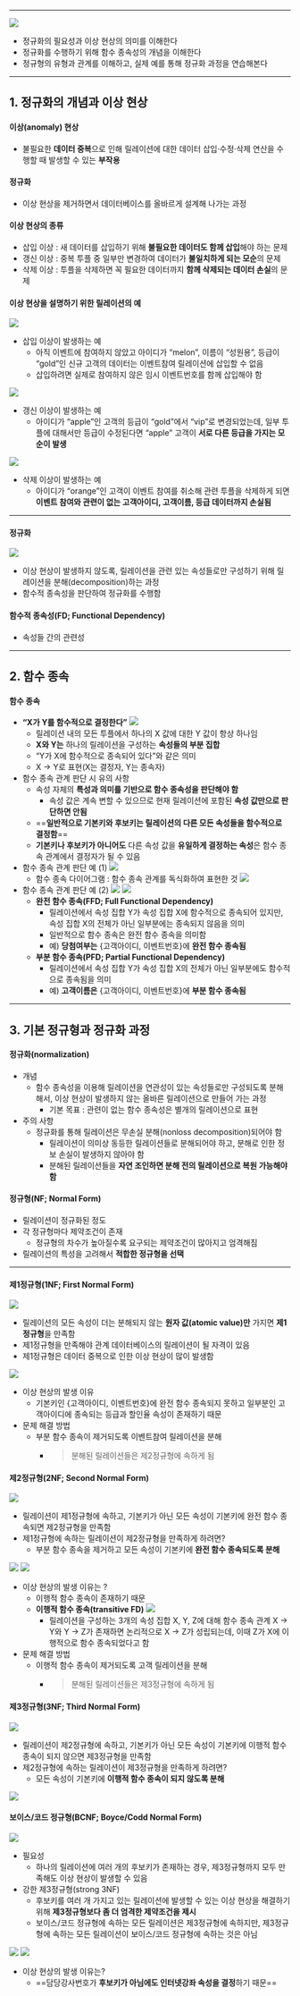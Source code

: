 
---
![](../../../../image/Pasted%20image%2020241104165354.png)
- 정규화의 필요성과 이상 현상의 의미를 이해한다
- 정규화를 수행하기 위해 함수 종속성의 개념을 이해한다
- 정규형의 유형과 관계를 이해하고, 실제 예를 통해 정규화 과정을 연습해본다

---
## 1. 정규화의 개념과 이상 현상
#### 이상(anomaly) 현상 
- 불필요한 **데이터 중복**으로 인해 릴레이션에 대한 데이터 삽입·수정·삭제 연산을 수행할 때 발생할 수 있는 **부작용** 
#### 정규화 
- 이상 현상을 제거하면서 데이터베이스를 올바르게 설계해 나가는 과정

#### 이상 현상의 종류
- 삽입 이상 : 새 데이터를 삽입하기 위해 **불필요한 데이터도 함께 삽입**해야 하는 문제
- 갱신 이상 : 중복 투플 중 일부만 변경하여 데이터가 **불일치하게 되는 모순**의 문제
- 삭제 이상 : 투플을 삭제하면 꼭 필요한 데이터까지 **함께 삭제되는 데이터 손실**의 문제

#### 이상 현상을 설명하기 위한 릴레이션의 예
![](../../../../image/Pasted%20image%2020241104170358.png)
- 삽입 이상이 발생하는 예 
	- 아직 이벤트에 참여하지 않았고 아이디가 “melon”, 이름이 “성원용”, 등급이 “gold”인 신규 고객의 데이터는 이벤트참여 릴레이션에 삽입할 수 없음 
	- 삽입하려면 실제로 참여하지 않은 임시 이벤트번호를 함께 삽입해야 함

![](../../../../image/Pasted%20image%2020241104170419.png)
- 갱신 이상이 발생하는 예
	- 아이디가 “apple”인 고객의 등급이 “gold”에서 “vip”로 변경되었는데, 일부 투플에 대해서만 등급이 수정된다면 “apple” 고객이 **서로 다른 등급을 가지는 모순이 발생**

![](../../../../image/Pasted%20image%2020241104170540.png)
- 삭제 이상이 발생하는 예
	- 아이디가 “orange”인 고객이 이벤트 참여를 취소해 관련 투플을 삭제하게 되면 **이벤트 참여와 관련이 없는 고객아이디, 고객이름, 등급 데이터까지 손실됨**

---
#### 정규화
![](../../../../image/Pasted%20image%2020241104170835.png)
- 이상 현상이 발생하지 않도록, 릴레이션을 관련 있는 속성들로만 구성하기 위해 릴레이션을 분해(decomposition)하는 과정 
- 함수적 종속성을 판단하여 정규화를 수행함
#### 함수적 종속성(FD; Functional Dependency)
- 속성들 간의 관련성

---
## 2. 함수 종속
#### 함수 종속
- **“X가 Y를 함수적으로 결정한다”**
	![](../../../../image/Pasted%20image%2020241104171021.png)
	- 릴레이션 내의 모든 투플에서 하나의 X 값에 대한 Y 값이 항상 하나임 
	- **X와 Y는** 하나의 릴레이션을 구성하는 **속성들의 부분 집합** 
	- “Y가 X에 함수적으로 종속되어 있다”와 같은 의미 
	- X → Y로 표현(X는 결정자, Y는 종속자)
- 함수 종속 관계 판단 시 유의 사항
	- 속성 자체의 **특성과 의미를 기반으로 함수 종속성을 판단해야 함** 
		- 속성 값은 계속 변할 수 있으므로 현재 릴레이션에 포함된 **속성 값만으로 판단하면 안됨** 
	- ==**일반적으로 기본키와 후보키는 릴레이션의 다른 모든 속성들을 함수적으로 결정함**== 
	- **기본키나 후보키가 아니어도** 다른 속성 값을 **유일하게 결정하는 속성**은 함수 종속 관계에서 결정자가 될 수 있음
- 함수 종속 관계 판단 예 (1)
	![](../../../../image/Pasted%20image%2020241104171421.png)
	- 함수 종속 다이어그램 : 함수 종속 관계를 독식화하여 표현한 것
		![](../../../../image/Pasted%20image%2020241104171438.png)
- 함수 종속 관계 판단 예 (2)
	![](../../../../image/Pasted%20image%2020241104171656.png)
	![](../../../../image/Pasted%20image%2020241104171816.png)
	- **완전 함수 종속(FFD; Full Functional Dependency)**
		- 릴레이션에서 속성 집합 Y가 속성 집합 X에 함수적으로 종속되어 있지만, 속성 집합 X의 전체가 아닌 일부분에는 종속되지 않음을 의미 
		- 일반적으로 함수 종속은 완전 함수 종속을 의미함 
		- 예) **당첨여부는** {고객아이디, 이벤트번호}에 **완전 함수 종속됨**
	- **부분 함수 종속(PFD; Partial Functional Dependency)**
		- 릴레이션에서 속성 집합 Y가 속성 집합 X의 전체가 아닌 일부분에도 함수적으로 종속됨을 의미 
		- 예) **고객이름은** {고객아이디, 이벤트번호}에 **부분 함수 종속됨**

---
## 3. 기본 정규형과 정규화 과정
#### 정규화(normalization)
- 개념
	- 함수 종속성을 이용해 릴레이션을 연관성이 있는 속성들로만 구성되도록 분해해서, 이상 현상이 발생하지 않는 올바른 릴레이션으로 만들어 가는 과정 
		- 기본 목표 : 관련이 없는 함수 종속성은 별개의 릴레이션으로 표현
- 주의 사항
	- 정규화를 통해 릴레이션은 무손실 분해(nonloss decomposition)되어야 함 
		- 릴레이션이 의미상 동등한 릴레이션들로 분해되어야 하고, 분해로 인한 정보 손실이 발생하지 않아야 함 
		- 분해된 릴레이션들을 **자연 조인하면 분해 전의 릴레이션으로 복원 가능해야 함**

#### 정규형(NF; Normal Form)
- 릴레이션이 정규화된 정도 
- 각 정규형마다 제약조건이 존재 
	- 정규형의 차수가 높아질수록 요구되는 제약조건이 많아지고 엄격해짐 
- 릴레이션의 특성을 고려해서 **적합한 정규형을 선택**

---
#### 제1정규형(1NF; First Normal Form)
![](../../../../image/Pasted%20image%2020241104172629.png)
- 릴레이션의 모든 속성이 더는 분해되지 않는 **원자 값(atomic value)만** 가지면 **제1정규형**을 만족함 
- 제1정규형을 만족해야 관계 데이터베이스의 릴레이션이 될 자격이 있음
- 제1정규형은 데이터 중복으로 인한 이상 현상이 많이 발생함 

![](../../../../image/Pasted%20image%2020241107110819.png)
- 이상 현상의 발생 이유 
	- 기본키인 {고객아이디, 이벤트번호}에 완전 함수 종속되지 못하고 일부분인 고객아이디에 종속되는 등급과 할인율 속성이 존재하기 때문 
- 문제 해결 방법
	- 부분 함수 종속이 제거되도록 이벤트참여 릴레이션을 분해 
		- >분해된 릴레이션들은 제2정규형에 속하게 됨

#### 제2정규형(2NF; Second Normal Form)
![](../../../../image/Pasted%20image%2020241107104756.png)
-  릴레이션이 제1정규형에 속하고, 기본키가 아닌 모든 속성이 기본키에 완전 함수 종속되면 제2정규형을 만족함 
- 제1정규형에 속하는 릴레이션이 제2정규형을 만족하게 하려면? 
	- 부분 함수 종속을 제거하고 모든 속성이 기본키에 **완전 함수 종속되도록 분해**

![](../../../../image/Pasted%20image%2020241107110407.png)
![](../../../../image/Pasted%20image%2020241107110738.png)
- 이상 현상의 발생 이유는 ?
	- 이행적 함수 종속이 존재하기 때문 
	- **이행적 함수 종속(transitive FD)**
		![](../../../../image/Pasted%20image%2020241107110939.png)
		- 릴레이션을 구성하는 3개의 속성 집합 X, Y, Z에 대해 함수 종속 관계 X → Y와 Y → Z가 존재하면 논리적으로 X → Z가 성립되는데, 이때 Z가 X에 이행적으로 함수 종속되었다고 함
- 문제 해결 방법 
	- 이행적 함수 종속이 제거되도록 고객 릴레이션을 분해 
		- > 분해된 릴레이션들은 제3정규형에 속하게 됨

#### 제3정규형(3NF; Third Normal Form)
![](../../../../image/Pasted%20image%2020241107111003.png)
- 릴레이션이 제2정규형에 속하고, 기본키가 아닌 모든 속성이 기본키에 이행적 함수 종속이 되지 않으면 제3정규형을 만족함 
- 제2정규형에 속하는 릴레이션이 제3정규형을 만족하게 하려면? 
	- 모든 속성이 기본키에 **이행적 함수 종속이 되지 않도록 분해**

![](../../../../image/Pasted%20image%2020241107111123.png)

#### 보이스/코드 정규형(BCNF; Boyce/Codd Normal Form)
![](../../../../image/Pasted%20image%2020241107112122.png)
- 필요성 
	- 하나의 릴레이션에 여러 개의 후보키가 존재하는 경우, 제3정규형까지 모두 만족해도 이상 현상이 발생할 수 있음  
- 강한 제3정규형(strong 3NF) 
	- 후보키를 여러 개 가지고 있는 릴레이션에 발생할 수 있는 이상 현상을 해결하기 위해 **제3정규형보다 좀 더 엄격한 제약조건을 제시** 
	- 보이스/코드 정규형에 속하는 모든 릴레이션은 제3정규형에 속하지만, 제3정규형에 속하는 모든 릴레이션이 보이스/코드 정규형에 속하는 것은 아님

![](../../../../image/Pasted%20image%2020241107112504.png)
![](../../../../image/Pasted%20image%2020241107112915.png)
- 이상 현상의 발생 이유는? 
	- ==담당강사번호가 **후보키가 아님에도 인터넷강좌 속성을 결정**하기 때문==

